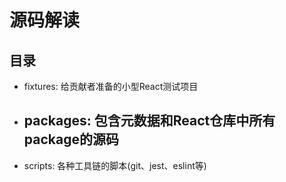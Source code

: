 # 源码解读

## 目录
- fixtures: 给贡献者准备的小型React测试项目
- packages: 包含元数据和React仓库中所有package的源码
  - 
- scripts: 各种工具链的脚本(git、jest、eslint等)


